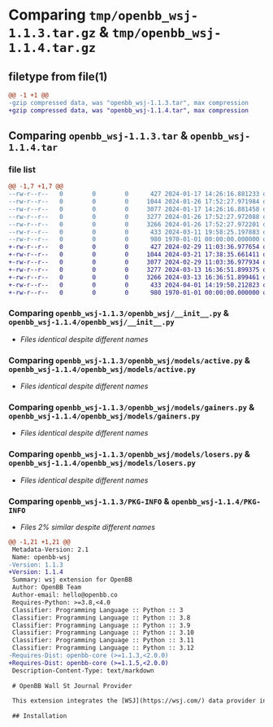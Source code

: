 # Comparing `tmp/openbb_wsj-1.1.3.tar.gz` & `tmp/openbb_wsj-1.1.4.tar.gz`

## filetype from file(1)

```diff
@@ -1 +1 @@
-gzip compressed data, was "openbb_wsj-1.1.3.tar", max compression
+gzip compressed data, was "openbb_wsj-1.1.4.tar", max compression
```

## Comparing `openbb_wsj-1.1.3.tar` & `openbb_wsj-1.1.4.tar`

### file list

```diff
@@ -1,7 +1,7 @@
--rw-r--r--   0        0        0      427 2024-01-17 14:26:16.881233 openbb_wsj-1.1.3/README.md
--rw-r--r--   0        0        0     1044 2024-01-26 17:52:27.971984 openbb_wsj-1.1.3/openbb_wsj/__init__.py
--rw-r--r--   0        0        0     3077 2024-01-17 14:26:16.881458 openbb_wsj-1.1.3/openbb_wsj/models/active.py
--rw-r--r--   0        0        0     3277 2024-01-26 17:52:27.972088 openbb_wsj-1.1.3/openbb_wsj/models/gainers.py
--rw-r--r--   0        0        0     3266 2024-01-26 17:52:27.972201 openbb_wsj-1.1.3/openbb_wsj/models/losers.py
--rw-r--r--   0        0        0      433 2024-03-11 19:58:25.197883 openbb_wsj-1.1.3/pyproject.toml
--rw-r--r--   0        0        0      980 1970-01-01 00:00:00.000000 openbb_wsj-1.1.3/PKG-INFO
+-rw-r--r--   0        0        0      427 2024-02-29 11:03:36.977654 openbb_wsj-1.1.4/README.md
+-rw-r--r--   0        0        0     1044 2024-03-21 17:38:35.661411 openbb_wsj-1.1.4/openbb_wsj/__init__.py
+-rw-r--r--   0        0        0     3077 2024-02-29 11:03:36.977934 openbb_wsj-1.1.4/openbb_wsj/models/active.py
+-rw-r--r--   0        0        0     3277 2024-03-13 16:36:51.899375 openbb_wsj-1.1.4/openbb_wsj/models/gainers.py
+-rw-r--r--   0        0        0     3266 2024-03-13 16:36:51.899461 openbb_wsj-1.1.4/openbb_wsj/models/losers.py
+-rw-r--r--   0        0        0      433 2024-04-01 14:19:50.212823 openbb_wsj-1.1.4/pyproject.toml
+-rw-r--r--   0        0        0      980 1970-01-01 00:00:00.000000 openbb_wsj-1.1.4/PKG-INFO
```

### Comparing `openbb_wsj-1.1.3/openbb_wsj/__init__.py` & `openbb_wsj-1.1.4/openbb_wsj/__init__.py`

 * *Files identical despite different names*

### Comparing `openbb_wsj-1.1.3/openbb_wsj/models/active.py` & `openbb_wsj-1.1.4/openbb_wsj/models/active.py`

 * *Files identical despite different names*

### Comparing `openbb_wsj-1.1.3/openbb_wsj/models/gainers.py` & `openbb_wsj-1.1.4/openbb_wsj/models/gainers.py`

 * *Files identical despite different names*

### Comparing `openbb_wsj-1.1.3/openbb_wsj/models/losers.py` & `openbb_wsj-1.1.4/openbb_wsj/models/losers.py`

 * *Files identical despite different names*

### Comparing `openbb_wsj-1.1.3/PKG-INFO` & `openbb_wsj-1.1.4/PKG-INFO`

 * *Files 2% similar despite different names*

```diff
@@ -1,21 +1,21 @@
 Metadata-Version: 2.1
 Name: openbb-wsj
-Version: 1.1.3
+Version: 1.1.4
 Summary: wsj extension for OpenBB
 Author: OpenBB Team
 Author-email: hello@openbb.co
 Requires-Python: >=3.8,<4.0
 Classifier: Programming Language :: Python :: 3
 Classifier: Programming Language :: Python :: 3.8
 Classifier: Programming Language :: Python :: 3.9
 Classifier: Programming Language :: Python :: 3.10
 Classifier: Programming Language :: Python :: 3.11
 Classifier: Programming Language :: Python :: 3.12
-Requires-Dist: openbb-core (>=1.1.3,<2.0.0)
+Requires-Dist: openbb-core (>=1.1.5,<2.0.0)
 Description-Content-Type: text/markdown
 
 # OpenBB Wall St Journal Provider
 
 This extension integrates the [WSJ](https://wsj.com/) data provider into the OpenBB Platform.
 
 ## Installation
```

